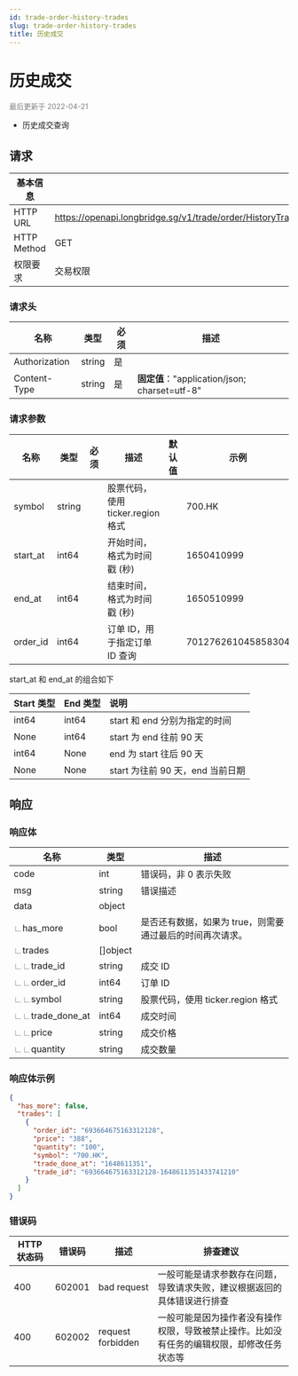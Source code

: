 ```yaml
---
id: trade-order-history-trades
slug: trade-order-history-trades
title: 历史成交
---
```


#  历史成交

<font color='gray' size='2'>最后更新于 2022-04-21</font>

 - 历史成交查询

## 请求

| 基本信息        |                                                            |
|-------------|------------------------------------------------------------|
| HTTP URL    | https://openapi.longbridge.sg/v1/trade/order/HistoryTrades |
| HTTP Method | GET                                                        |
| 权限要求        | 交易权限                                                       |

### 请求头

| 名称            | 类型     | 必须  | 描述                                        |
|---------------|--------|-----|-------------------------------------------|
| Authorization | string | 是   |                                           |
| Content-Type  | string | 是   | **固定值**："application/json; charset=utf-8" |

### 请求参数

| 名称       | 类型     | 必须  | 描述                       | 默认值 | 示例                 |
|----------|--------|-----|--------------------------|-----|--------------------|
| symbol   | string |     | 股票代码，使用 ticker.region 格式 |     | 700.HK             |
| start_at | int64  |     | 开始时间，格式为时间戳 (秒)          |     | 1650410999         |
| end_at   | int64  |     | 结束时间，格式为时间戳 (秒)          |     | 1650510999         |
| order_id | int64  |     | 订单 ID，用于指定订单 ID 查询       |     | 701276261045858304 |

start_at 和 end_at 的组合如下

| Start 类型 | End 类型 | 说明                      |
|:---------|:-------|:------------------------|
| int64    | int64  | start 和 end 分别为指定的时间    |
| None     | int64  | start 为 end 往前 90 天     |
| int64    | None   | end 为 start 往后 90 天     |
| None     | None   | start 为往前 90 天，end 当前日期 |

## 响应

### 响应体

| 名称                                                                  | 类型       | 描述                              |
|---------------------------------------------------------------------|----------|---------------------------------|
| code                                                                | int      | 错误码，非 0 表示失败                    |
| msg                                                                 | string   | 错误描述                            |
| data                                                                | object   |                                 |
| <font color='grey'>∟</font>has_more                                 | bool     | 是否还有数据，如果为 true，则需要通过最后的时间再次请求。 |
| <font color='grey'>∟</font>trades                                   | []object |                                 |
| <font color='grey'>∟</font><font color='grey'>∟</font>trade_id      | string   | 成交 ID                           |
| <font color='grey'>∟</font><font color='grey'>∟</font>order_id      | int64    | 订单 ID                           |
| <font color='grey'>∟</font><font color='grey'>∟</font>symbol        | string   | 股票代码，使用 ticker.region 格式        |
| <font color='grey'>∟</font><font color='grey'>∟</font>trade_done_at | int64    | 成交时间                            |
| <font color='grey'>∟</font><font color='grey'>∟</font>price         | string   | 成交价格                            |
| <font color='grey'>∟</font><font color='grey'>∟</font>quantity      | string   | 成交数量                            |




### 响应体示例

```json
{
  "has_more": false,
  "trades": [
    {
      "order_id": "693664675163312128",
      "price": "388",
      "quantity": "100",
      "symbol": "700.HK",
      "trade_done_at": "1648611351",
      "trade_id": "693664675163312128-1648611351433741210"
    }
  ]
}
```

### 错误码

| HTTP 状态码 | 错误码    | 描述                | 排查建议                                          |
|----------|--------|-------------------|-----------------------------------------------|
| 400      | 602001 | bad request       | 一般可能是请求参数存在问题，导致请求失败，建议根据返回的具体错误进行排查          |
| 400      | 602002 | request forbidden | 一般可能是因为操作者没有操作权限，导致被禁止操作。比如没有任务的编辑权限，却修改任务状态等 |
